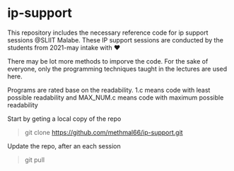 # ip-support
This repository includes the necessary reference code for ip support sessions @SLIIT Malabe.
These IP support sessions are conducted by the students from 2021-may intake with ❤️

There may be lot more methods to imporve the code.
For the sake of everyone, only the programming techniques taught in the lectures are used here.

Programs are rated base on the readability.
1.c means code with least possible readability and 
MAX_NUM.c means code with maximum possible readability


Start by geting a local copy of the repo
>git clone https://github.com/methmal66/ip-support.git

Update the repo, after an each session
>git pull